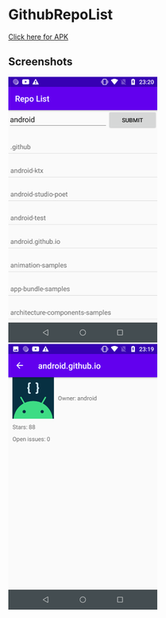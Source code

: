 # GithubRepoList
[Click here for APK](https://github.com/hasretsariyer/GithubRepoList/blob/main/apks/app-release.apk)

## Screenshots
<p>
<img src="https://github.com/hasretsariyer/GithubRepoList/blob/main/Screenshots/repoList.png?raw=true" width="300">
<img src="https://github.com/hasretsariyer/GithubRepoList/blob/main/Screenshots/repoDetail.png?raw=true" width="300">
</p>
